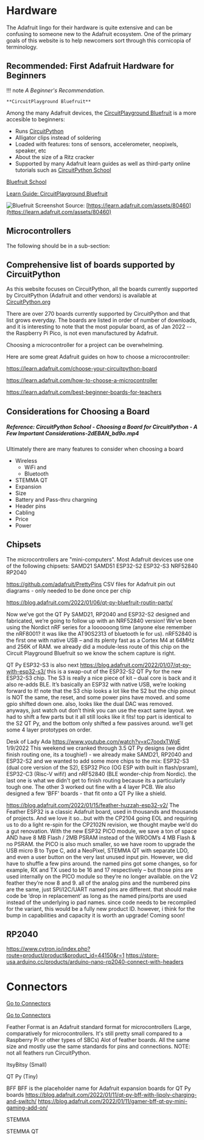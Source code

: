 # Hardware

The Adafruit lingo for their hardware is quite extensive and can be confusing to someone new to the Adafruit ecosystem.  One of the primary goals of this website is to help newcomers sort through this cornicopia of terminology.


## Recommended: First Adafruit Hardware for Beginners

!!! note
    *A Beginner's Recommendation*.

    **CircuitPlayground Bluefruit**

Among the many Adafruit devices, the [CircuitPlayground Bluefruit](https://www.adafruit.com/product/4333) is a more accesible to beginners:

- Runs [CircuitPython](https://circuitpython.org)
- Alligator clips instead of soldering
- Loaded with features: tons of sensors, accelerometer, neopixels, speaker, etc
- About the size of a Ritz cracker
- Supported by many Adafruit learn guides as well as third-party online tutorials such as [CircuitPython School](https://www.youtube.com/watch?v=eU1e6xPvZEU&list=PL9VJ9OpT-IPSsQUWqQcNrVJqy4LhBjPX2)


[Bluefruit School](https://www.youtube.com/playlist?list=PL9VJ9OpT-IPRm9MhIOvnfNLe7fWYPx6ak)

[Learn Guide: CircuitPlayground Bluefruit](https://learn.adafruit.com/adafruit-circuit-playground-bluefruit)

![Bluefruit Screenshot](https://cdn-learn.adafruit.com/assets/assets/000/080/460/original/adafruit_products_CPB_labeled.jpg?1567626680)
Source: [https://learn.adafruit.com/assets/80460](https://learn.adafruit.com/assets/80460)


## Microcontrollers

The following should be in a sub-section:

## Comprehensive list of boards supported by CircuitPython
As this website focuses on CircuitPython, all the boards currently supported by CircuitPython (Adafruit and other vendors) is available at [CircuitPython.org](https://circuitpython.org/downloads)

There are over 270 boards currently supported by CircuitPython and that list grows everyday.
The boards are listed in order of number of downloads, and it is interesting to note that the most popular board, as of Jan 2022 -- the Raspberry Pi Pico, is not even manufactured by Adafruit.


Choosing a microcontroller for a project can be overwhelming.

Here are some great Adafruit guides on how to choose a microcontroller:

https://learn.adafruit.com/choose-your-circuitpython-board

https://learn.adafruit.com/how-to-choose-a-microcontroller

https://learn.adafruit.com/best-beginner-boards-for-teachers

## Considerations for Choosing a Board
##### Reference: CircuitPython School - Choosing a Board for CircuitPython - A Few Important Considerations-2dEBAN_bd9o.mp4

Ultimately there are many features to consider when choosing a board
- Wireless 
    - WiFi 
        and
    - Bluetooth
- STEMMA QT
- Expansion
- Size
- Battery and Pass-thru chargning
- Header pins
- Cabling
- Price 
- Power


## Chipsets

The microcontrollers are "mini-computers".
Most Adafruit devices use one of the following chipsets: 
    SAMD21
    SAMD51
    ESP32-S2
    ESP32-S3
    NRF52840
    RP2040


https://github.com/adafruit/PrettyPins
CSV files for Adafruit pin out diagrams - only needed to be done once per chip



https://blog.adafruit.com/2022/01/06/qt-py-bluefruit-routin-party/

Now we’ve got the QT Py SAMD21, RP2040 and ESP32-S2 designed and fabricated, we’re going to follow up with an NRF52840 version! We’ve been using the Nordict nRF series for a loooooong time (anyone else remember the nRF8001? it was like the AT90S2313 of bluetooth le for us). nRF52840 is the first one with native USB – and its plenty fast as a Cortex M4 at 64MHz and 256K of RAM. we already did a module-less route of this chip on the Circuit Playground Bluefruit so we know the schem capture is right.



QT Py ESP32-S3 is also next https://blog.adafruit.com/2022/01/07/qt-py-with-esp32-s3/
this is a swap-out of the ESP32-S2 QT Py for the new ESP32-S3 chip. The S3 is really a nice piece of kit – dual core is back and it also re-adds BLE. It’s basically an ESP32 with native USB, we’re looking forward to it! note that the S3 chip looks a lot like the S2 but the chip pinout is NOT the same, the reset, and some power pins have moved. and some gpio shifted down one. also, looks like the dual DAC was removed. anyways, just watch out don’t think you can use the exact same layout. we had to shift a few parts but it all still looks like it fits! top part is identical to the S2 QT Py, and the bottom only shifted a few passives around. we’ll get some 4 layer prototypes on order. 


Desk of Lady Ada https://www.youtube.com/watch?v=xC7oodxTWgE  1/9/2022 
This weekend we cranked through 3.5 QT Py designs (we didnt finish routing one, its a toughie!) - we already make SAMD21, RP2040 and ESP32-S2 and we wanted to add some more chips to the mix: ESP32-S3 (dual core version of the S2), ESP32 Pico (OG ESP with built in flash/psram), ESP32-C3 (Risc-V wifi!) and nRF52840 (BLE wonder-chip from Nordic). the last one is what we didn't get to finish routing because its a particularly tough one. The other 3 worked out fine with a 4 layer PCB. We also designed a few 'BFF' boards - that fit onto a QT Py like a shield. 


https://blog.adafruit.com/2022/01/15/feather-huzzah-esp32-v2/
The Feather ESP32 is a classic Adafruit board, used in thousands and thousands of projects. And we love it so…but with the CP2104 going EOL and requiring us to do a light re-spin for the CP2102N revision, we thought maybe we’d do a gut renovation. With the new ESP32 PICO module, we save a ton of space AND have 8 MB Flash / 2MB PSRAM instead of the WROOM’s 4 MB Flash & no PSRAM. the PICO is also much smaller, so we have room to upgrade the USB micro B to Type C, add a NeoPixel, STEMMA QT with separate LDO, and even a user button on the very last unused input pin. However, we did have to shuffle a few pins around. the named pins got some changes, so for example, RX and TX used to be 16 and 17 respectively – but those pins are used internally on the PICO module so they’re no longer available. on the V2 feather they’re now 8 and 9. all of the analog pins and the numbered pins are the same, just SPI/I2C/UART named pins are different. that should make code be ‘drop in replacement’ as long as the named pins/ports are used instead of the underlying io pad names. since code needs to be recompiled for the variant, this would be a fully new product ID. however, i think for the bump in capabilities and capacity it is worth an upgrade! Coming soon!


## RP2040 
https://www.cytron.io/index.php?route=product/product&product_id=44150&r=1
https://store-usa.arduino.cc/products/arduino-nano-rp2040-connect-with-headers




# Connectors

[Go to Connectors](../glossary/connectors)

<div>
<a href="../glossary/connectors/" class="btn btn-primary" role="button">Go to Connectors</a>
</div>




Feather Format is an Adafruit standard format for microcontrollers (Large, comparatively for microcontrollers.  It's still pretty small compared to a Raspberry Pi or other types of SBCs) 
Alot of feather boards.  All the same size and mostly use the same standards for pins and connections.  NOTE: not all feathers run CircuitPython.

ItsyBitsy (Small)

QT Py (Tiny)



BFF 
BFF is the placeholder name for Adafruit expansion boards for QT Py boards
https://blog.adafruit.com/2022/01/11/qt-py-bff-with-lipoly-charging-and-switch/
https://blog.adafruit.com/2022/01/11/gamer-bff-qt-py-mini-gaming-add-on/


STEMMA 

STEMMA QT 
